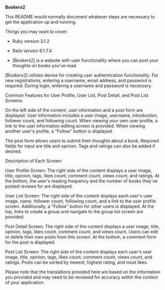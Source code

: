 __Bookers2__

This README would normally document whatever steps are necessary to get the
application up and running.

Things you may want to cover:

* Ruby version
3.1.2

* Rails version
6.1.7.4

* [Bookers2] is a website with user functionality where you can post your thoughts on books you've read.

[Bookers2] utilizes devise for creating user authentication functionality.
For new registrations, entering a username, email address, and password is required.
During login, entering a username and password is necessary.


Common Features for User Profile, User List, Post Detail, and Post List Screens:

On the left side of the content, user information and a post form are displayed.
User information includes a user image, username, introduction, follower count, and following count.
When viewing your own user profile, a link to the user information editing screen is provided.
When viewing another user's profile, a "Follow" button is displayed.

The post form allows users to submit their thoughts about a book.
Required fields for input are title and opinion.
Tags and ratings can also be added if desired.


Description of Each Screen:

User Profile Screen: The right side of the content displays a user image, title, opinion, tags, likes count, comment count, views count, and ratings. At the bottom, the user's reading frequency and the number of books they've posted reviews for are displayed.

User List Screen: The right side of the content displays each user's user image, name, follower count, following count, and a link to the user profile screen. Additionally, a "Follow" button for other users is displayed. At the top, links to create a group and navigate to the group list screen are provided.

Post Detail Screen: The right side of the content displays a user image, title, opinion, tags, likes count, comment count, and views count. Users can edit or delete their own posts from this screen. At the bottom, a comment form for the post is displayed.

Post List Screen: The right side of the content displays each user's user image, title, opinion, tags, likes count, comment count, views count, and ratings. Posts can be sorted by newest, highest rating, and most likes.

Please note that the translations provided here are based on the information you provided and may need to be reviewed for accuracy within the context of your application.

